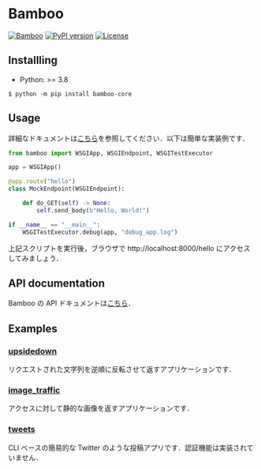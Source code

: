 # Bamboo

[![Bamboo](docs/res/bamboo.png)](https://jjj999.github.io/bamboo/)
[![PyPI version](https://badge.fury.io/py/bamboo-core.svg)](http://badge.fury.io/py/bamboo-core)
[![License](https://img.shields.io/github/license/mashape/apistatus.svg)](https://pypi.python.org/pypi/bamboo-core/)

## Installling
* Python: >= 3.8

```
$ python -m pip install bamboo-core
```

## Usage
詳細なドキュメントは[こちら](https://jjj999.github.io/bamboo/tutrials/concept/)を参照してください．以下は簡単な実装例です．

```python
from bamboo import WSGIApp, WSGIEndpoint, WSGITestExecutor

app = WSGIApp()

@app.route("hello")
class MockEndpoint(WSGIEndpoint):

    def do_GET(self) -> None:
        self.send_body(b"Hello, World!")

if __name__ == "__main__":
    WSGITestExecutor.debug(app, "debug_app.log")
```

上記スクリプトを実行後，ブラウザで http://localhost:8000/hello にアクセスしてみましょう．

## API documentation
Bamboo の API ドキュメントは[こちら](https://jjj999.github.io/bamboo/api/bamboo/)．

## Examples

### [upsidedown](example/upsidedown/)
リクエストされた文字列を逆順に反転させて返すアプリケーションです．

### [image_traffic](example/image_traffic/)
アクセスに対して静的な画像を返すアプリケーションです．

### [tweets](example/tweets/)
CLI ベースの簡易的な Twitter のような投稿アプリです．認証機能は実装されていません．
